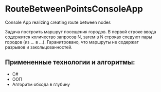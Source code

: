 # RouteBetweenPointsConsoleApp
Console App realizing creating route between nodes

Задача построить маршрут посещения городов. В первой строке ввода содержится количество запросов N, затем в N строках следуют пары городов (из ... в ...).
Гаранитровано, что  маршруты не содержат разрывов и закольцованностей.

## Примененные технологии и алгоритмы:
- C#
- ООП
- Алгоритм обхода в глубину
  
